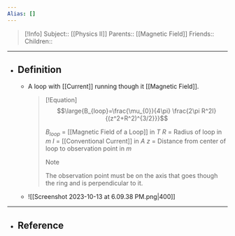 ```yaml
---
Alias: []
---
```

> [!Info]
> Subject:: [[Physics II]]
> Parents:: [[Magnetic Field]]
> Friends:: 
> Children:: 
---
- ## Definition
	- A loop with [[Current]] running though it [[Magnetic Field]].
	  > [!Equation]
	  > $$\large{B_{loop}=\frac{\mu_{0}}{4\pi} \frac{2\pi R^2I}{(z^2+R^2)^{3/2}}}$$
	  > 
	  > $B_{loop}$ = [[Magnetic Field of a Loop]] in $T$
	  > $R$ = Radius of loop in $m$
	  > $I$ = [[Conventional Current]] in $A$
	  > $z$ = Distance from center of loop to observation point in $m$
	  > > [!Note]
	  > > The observation point must be on the axis that goes though the ring and is perpendicular to it.
	- ![[Screenshot 2023-10-13 at 6.09.38 PM.png|400]]
---
- ## Reference